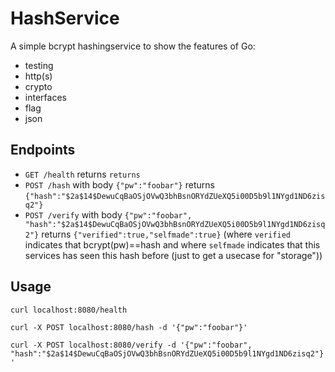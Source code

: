 # HashService

A simple bcrypt hashingservice to show the features of Go:

- testing
- http(s)
- crypto
- interfaces
- flag
- json

## Endpoints

- `GET /health` returns `returns`
- `POST /hash` with body `{"pw":"foobar"}` returns `{"hash":"$2a$14$DewuCqBaOSjOVwQ3bhBsnORYdZUeXQ5i00D5b9l1NYgd1ND6zisq2"}`
- `POST /verify` with body `{"pw":"foobar", "hash":"$2a$14$DewuCqBaOSjOVwQ3bhBsnORYdZUeXQ5i00D5b9l1NYgd1ND6zisq2"}` returns `{"verified":true,"selfmade":true}` (where `verified` indicates that bcrypt(pw)==hash and where `selfmade` indicates that this services has seen this hash before (just to get a usecase for "storage"))

## Usage

`curl localhost:8080/health`

`curl -X POST localhost:8080/hash -d '{"pw":"foobar"}'`

`curl -X POST localhost:8080/verify -d '{"pw":"foobar", "hash":"$2a$14$DewuCqBaOSjOVwQ3bhBsnORYdZUeXQ5i00D5b9l1NYgd1ND6zisq2"}'`



